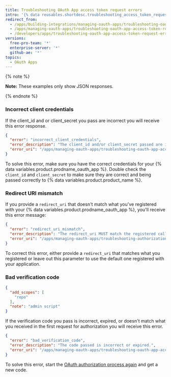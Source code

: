 ```yaml
---
title: Troubleshooting OAuth App access token request errors
intro: '{% data reusables.shortdesc.troubleshooting_access_token_reques_errors_oauth_apps %}'
redirect_from:
  - /apps/building-integrations/managing-oauth-apps/troubleshooting-oauth-app-access-token-request-errors/
  - /apps/managing-oauth-apps/troubleshooting-oauth-app-access-token-request-errors
  - /developers/apps/troubleshooting-oauth-app-access-token-request-errors
versions:
  free-pro-team: '*'
  enterprise-server: '*'
  github-ae: '*'
topics:
  - OAuth Apps
---
```

{% note %}

**Note:** These examples only show JSON responses.

{% endnote %}

### Incorrect client credentials

If the client\_id and or client\_secret you pass are incorrect you will receive this error response.

```json
{
  "error": "incorrect_client_credentials",
  "error_description": "The client_id and/or client_secret passed are incorrect.",
  "error_uri": "/apps/managing-oauth-apps/troubleshooting-oauth-app-access-token-request-errors/#incorrect-client-credentials"
}
```

To solve this error, make sure you have the correct credentials for your {% data variables.product.prodname_oauth_app %}. Double check the `client_id` and `client_secret` to make sure they are correct and being passed correctly to {% data variables.product.product_name %}.

### Redirect URI mismatch

If you provide a `redirect_uri` that doesn't match what you've registered with your {% data variables.product.prodname_oauth_app %}, you'll receive this error message:

```json
{
  "error": "redirect_uri_mismatch",
  "error_description": "The redirect_uri MUST match the registered callback URL for this application.",
  "error_uri": "/apps/managing-oauth-apps/troubleshooting-authorization-request-errors/#redirect-uri-mismatch2"
}
```

To correct this error, either provide a `redirect_uri` that matches what you registered or leave out this parameter to use the default one registered with your application.

### Bad verification code

```json
{
  "add_scopes": [
    "repo"
  ],
  "note": "admin script"
}
```

If the verification code you pass is incorrect, expired, or doesn't match what you received in the first request for authorization you will receive this error.

```json
{
  "error": "bad_verification_code",
  "error_description": "The code passed is incorrect or expired.",
  "error_uri": "/apps/managing-oauth-apps/troubleshooting-oauth-app-access-token-request-errors/#bad-verification-code"
}
```

To solve this error, start the [OAuth authorization process again](/apps/building-oauth-apps/authorizing-oauth-apps/) and get a new code.
